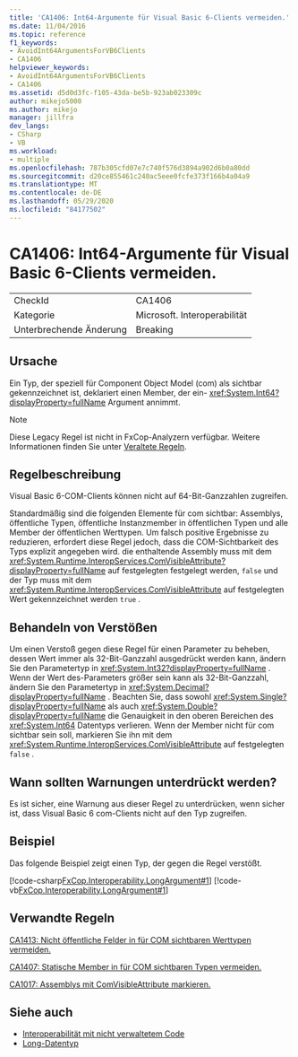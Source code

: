 ```yaml
---
title: 'CA1406: Int64-Argumente für Visual Basic 6-Clients vermeiden.'
ms.date: 11/04/2016
ms.topic: reference
f1_keywords:
- AvoidInt64ArgumentsForVB6Clients
- CA1406
helpviewer_keywords:
- AvoidInt64ArgumentsForVB6Clients
- CA1406
ms.assetid: d5d0d3fc-f105-43da-be5b-923ab023309c
author: mikejo5000
ms.author: mikejo
manager: jillfra
dev_langs:
- CSharp
- VB
ms.workload:
- multiple
ms.openlocfilehash: 787b305cfd07e7c740f576d3894a902d6b0a80dd
ms.sourcegitcommit: d20ce855461c240ac5eee0fcfe373f166b4a04a9
ms.translationtype: MT
ms.contentlocale: de-DE
ms.lasthandoff: 05/29/2020
ms.locfileid: "84177502"
---
```

# <a name="ca1406-avoid-int64-arguments-for-visual-basic-6-clients"></a>CA1406: Int64-Argumente für Visual Basic 6-Clients vermeiden.

|||
|-|-|
|CheckId|CA1406|
|Kategorie|Microsoft. Interoperabilität|
|Unterbrechende Änderung|Breaking|

## <a name="cause"></a>Ursache
Ein Typ, der speziell für Component Object Model (com) als sichtbar gekennzeichnet ist, deklariert einen Member, der ein- <xref:System.Int64?displayProperty=fullName> Argument annimmt.

> [!NOTE]
> Diese Legacy Regel ist nicht in FxCop-Analyzern verfügbar. Weitere Informationen finden Sie unter [Veraltete Regeln](fxcop-rule-port-status.md#deprecated-rules).

## <a name="rule-description"></a>Regelbeschreibung
Visual Basic 6-COM-Clients können nicht auf 64-Bit-Ganzzahlen zugreifen.

Standardmäßig sind die folgenden Elemente für com sichtbar: Assemblys, öffentliche Typen, öffentliche Instanzmember in öffentlichen Typen und alle Member der öffentlichen Werttypen. Um falsch positive Ergebnisse zu reduzieren, erfordert diese Regel jedoch, dass die COM-Sichtbarkeit des Typs explizit angegeben wird. die enthaltende Assembly muss mit dem <xref:System.Runtime.InteropServices.ComVisibleAttribute?displayProperty=fullName> auf festgelegten festgelegt werden, `false` und der Typ muss mit dem <xref:System.Runtime.InteropServices.ComVisibleAttribute> auf festgelegten Wert gekennzeichnet werden `true` .

## <a name="how-to-fix-violations"></a>Behandeln von Verstößen
Um einen Verstoß gegen diese Regel für einen Parameter zu beheben, dessen Wert immer als 32-Bit-Ganzzahl ausgedrückt werden kann, ändern Sie den Parametertyp in <xref:System.Int32?displayProperty=fullName> . Wenn der Wert des-Parameters größer sein kann als 32-Bit-Ganzzahl, ändern Sie den Parametertyp in <xref:System.Decimal?displayProperty=fullName> . Beachten Sie, dass sowohl <xref:System.Single?displayProperty=fullName> als auch <xref:System.Double?displayProperty=fullName> die Genauigkeit in den oberen Bereichen des <xref:System.Int64> Datentyps verlieren. Wenn der Member nicht für com sichtbar sein soll, markieren Sie ihn mit dem <xref:System.Runtime.InteropServices.ComVisibleAttribute> auf festgelegten `false` .

## <a name="when-to-suppress-warnings"></a>Wann sollten Warnungen unterdrückt werden?
Es ist sicher, eine Warnung aus dieser Regel zu unterdrücken, wenn sicher ist, dass Visual Basic 6 com-Clients nicht auf den Typ zugreifen.

## <a name="example"></a>Beispiel
Das folgende Beispiel zeigt einen Typ, der gegen die Regel verstößt.

[!code-csharp[FxCop.Interoperability.LongArgument#1](../code-quality/codesnippet/CSharp/ca1406-avoid-int64-arguments-for-visual-basic-6-clients_1.cs)]
[!code-vb[FxCop.Interoperability.LongArgument#1](../code-quality/codesnippet/VisualBasic/ca1406-avoid-int64-arguments-for-visual-basic-6-clients_1.vb)]

## <a name="related-rules"></a>Verwandte Regeln
[CA1413: Nicht öffentliche Felder in für COM sichtbaren Werttypen vermeiden.](../code-quality/ca1413.md)

[CA1407: Statische Member in für COM sichtbaren Typen vermeiden.](../code-quality/ca1407.md)

[CA1017: Assemblys mit ComVisibleAttribute markieren.](../code-quality/ca1017.md)

## <a name="see-also"></a>Siehe auch

- [Interoperabilität mit nicht verwaltetem Code](/dotnet/framework/interop/index)
- [Long-Datentyp](/dotnet/visual-basic/language-reference/data-types/long-data-type)
